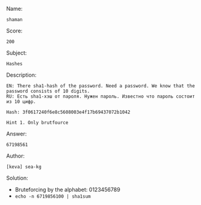 Name:
	
	shaman

Score:

	200

Subject:
	
	Hashes

Description:
	
	EN: There sha1-hash of the password. Need a password. We know that the password consists of 10 digits.
	RU: Есть sha1-хэш от пароля. Нужен пароль. Известно что пароль состоит из 10 цифр.

	Hash: 3f0617240f6e8c5608003e4f17b69437072b1042

	Hint 1. Only brutfource

Answer:

	67198561

Author:

	[keva] sea-kg
	
Solution:

* Bruteforcing by the alphabet: 0123456789
* `echo -n 6719856100 | sha1sum`
